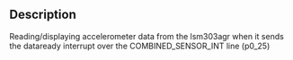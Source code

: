 ## Description
Reading/displaying accelerometer data from the lsm303agr when it sends the
dataready interrupt over the COMBINED_SENSOR_INT line (p0_25)
